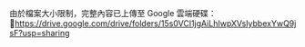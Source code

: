 由於檔案大小限制，完整內容已上傳至 Google 雲端硬碟：
🔗https://drive.google.com/drive/folders/15s0VCl1jgAiLhIwpXVsIybbexYwQ9jsF?usp=sharing
